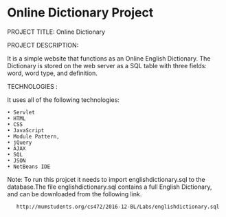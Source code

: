 # Online Dictionary Project


PROJECT TITLE: Online Dictionary

PROJECT DESCRIPTION:

It is a simple website that functions as an Online English Dictionary. The Dictionary is
stored on the web server as a SQL table with three fields: word, word type, and definition. 

TECHNOLOGIES :

It uses all of the following technologies: 

    • Servlet
    • HTML
    • CSS 
    • JavaScript
    • Module Pattern, 
    • jQuery
    • AJAX
    • SQL
    • JSON
    • NetBeans IDE

Note: To run this projcet it needs to import englishdictionary.sql to the database.The file englishdictionary.sql contains a full English Dictionary, and can be downloaded from the following link.            

       http://mumstudents.org/cs472/2016-12-BL/Labs/englishdictionary.sql
